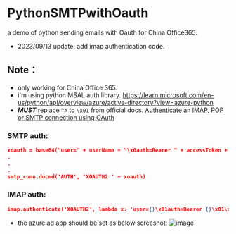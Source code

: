 # PythonSMTPwithOauth
a demo of python sending emails with Oauth for China Office365.
- 2023/09/13 update: add imap authentication code.

## Note：
- only working for China Office 365.
- i'm using python MSAL auth library. https://learn.microsoft.com/en-us/python/api/overview/azure/active-directory?view=azure-python 
- <b>*MUST*</b> replace ``^A`` to ``\x01`` from official docs. [Authenticate an IMAP, POP or SMTP connection using OAuth](https://learn.microsoft.com/en-us/exchange/client-developer/legacy-protocols/how-to-authenticate-an-imap-pop-smtp-application-by-using-oauth#authenticate-connection-requests)

### SMTP auth:
```json
xoauth = base64("user=" + userName + "\x0auth=Bearer " + accessToken + "\x01")
.
.
.
smtp_conn.docmd('AUTH', 'XOAUTH2 ' + xoauth)
```

### IMAP auth:
```json
imap.authenticate('XOAUTH2', lambda x: 'user={}\x01auth=Bearer {}\x01\x01'.format(email, accesstoken))
```

- the azure ad app should be set as below screeshot:
![image](https://user-images.githubusercontent.com/18607988/209762054-9692db16-c7e0-479a-8d13-5438e90a8860.png)
